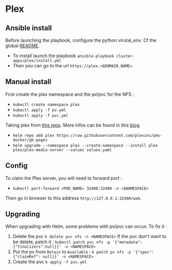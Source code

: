 # Plex

## Ansible install
Before launching the playbook, configure the python virutal_env. Cf the global [README](../../../README.md#ansible). 

* To install launch the playbook `ansible-playbook cluster-apps/plex/install.yml`
* Then you can go to the url `https://plex.<$DOMAIN_NAME>`. 

## Manual install
First create the plex namespace and the pv/pvc for the NFS :
- `kubectl create namespace plex`
- `kubectl apply -f pv.yml`
- `kubectl apply -f pvc.yml`

Taking plex from [this repo](https://github.com/plexinc/pms-docker/tree/master/charts/plex-media-server).
More infos can be found in this [blog](https://www.plex.tv/blog/plex-pro-week-23-a-z-on-k8s-for-plex-media-server/).

- `helm repo add plex https://raw.githubusercontent.com/plexinc/pms-docker/gh-pages`
- `helm upgrade --namespace plex --create-namespace --install plex plex/plex-media-server --values values.yaml`

## Config
To claim the Plex server, you will need to forward port :
- `kubectl port-forward <POD_NAME> 32400:32400 -n <$NAMESPACE>`

Then go in browser to this address `http://127.0.0.1:32400/web`.

## Upgrading
When upgrading with Helm, some problems with pv/pvc can occur. To fix it :
1. Delete the pvc `k delete pvc nfs -n <NAMESPACE>`
If the pvc don't want to be delete, patch it : `kubectl patch pvc nfs -p '{"metadata":{"finalizers":null}}' -n <NAMESPACE>`
2. Put the pv from `Retain` to `Available` : `k patch pv nfs -p '{"spec":{"claimRef": null}}' -n <NAMESPACE>`
3. Create the pvc `k apply -f pvc.yml`